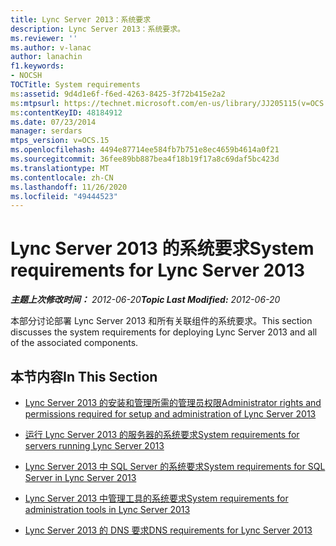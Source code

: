 ```yaml
---
title: Lync Server 2013：系统要求
description: Lync Server 2013：系统要求。
ms.reviewer: ''
ms.author: v-lanac
author: lanachin
f1.keywords:
- NOCSH
TOCTitle: System requirements
ms:assetid: 9d4d1e6f-f6ed-4263-8425-3f72b415e2a2
ms:mtpsurl: https://technet.microsoft.com/en-us/library/JJ205115(v=OCS.15)
ms:contentKeyID: 48184912
ms.date: 07/23/2014
manager: serdars
mtps_version: v=OCS.15
ms.openlocfilehash: 4494e87714ee584fb7b751e8ec4659b4614a0f21
ms.sourcegitcommit: 36fee89bb887bea4f18b19f17a8c69daf5bc423d
ms.translationtype: MT
ms.contentlocale: zh-CN
ms.lasthandoff: 11/26/2020
ms.locfileid: "49444523"
---
```

# <a name="system-requirements-for-lync-server-2013"></a><span data-ttu-id="fded8-103">Lync Server 2013 的系统要求</span><span class="sxs-lookup"><span data-stu-id="fded8-103">System requirements for Lync Server 2013</span></span>

<div data-xmlns="http://www.w3.org/1999/xhtml">

<div class="topic" data-xmlns="http://www.w3.org/1999/xhtml" data-msxsl="urn:schemas-microsoft-com:xslt" data-cs="https://msdn.microsoft.com/">

<div data-asp="https://msdn2.microsoft.com/asp">



</div>

<div id="mainSection">

<div id="mainBody"><span data-ttu-id="fded8-104">

<span> </span></span><span class="sxs-lookup"><span data-stu-id="fded8-104">

<span> </span></span></span>

<span data-ttu-id="fded8-105">_**主题上次修改时间：** 2012-06-20_</span><span class="sxs-lookup"><span data-stu-id="fded8-105">_**Topic Last Modified:** 2012-06-20_</span></span>

<span data-ttu-id="fded8-106">本部分讨论部署 Lync Server 2013 和所有关联组件的系统要求。</span><span class="sxs-lookup"><span data-stu-id="fded8-106">This section discusses the system requirements for deploying Lync Server 2013 and all of the associated components.</span></span>

<div>

## <a name="in-this-section"></a><span data-ttu-id="fded8-107">本节内容</span><span class="sxs-lookup"><span data-stu-id="fded8-107">In This Section</span></span>

  - [<span data-ttu-id="fded8-108">Lync Server 2013 的安装和管理所需的管理员权限</span><span class="sxs-lookup"><span data-stu-id="fded8-108">Administrator rights and permissions required for setup and administration of Lync Server 2013</span></span>](lync-server-2013-administrator-rights-and-permissions-required-for-setup-and-administration.md)

  - [<span data-ttu-id="fded8-109">运行 Lync Server 2013 的服务器的系统要求</span><span class="sxs-lookup"><span data-stu-id="fded8-109">System requirements for servers running Lync Server 2013</span></span>](lync-server-2013-system-requirements-for-servers-running-lync-server-2013.md)

  - [<span data-ttu-id="fded8-110">Lync Server 2013 中 SQL Server 的系统要求</span><span class="sxs-lookup"><span data-stu-id="fded8-110">System requirements for SQL Server in Lync Server 2013</span></span>](lync-server-2013-system-requirements-for-sql-server.md)

  - [<span data-ttu-id="fded8-111">Lync Server 2013 中管理工具的系统要求</span><span class="sxs-lookup"><span data-stu-id="fded8-111">System requirements for administration tools in Lync Server 2013</span></span>](lync-server-2013-system-requirements-for-administration-tools.md)

  - [<span data-ttu-id="fded8-112">Lync Server 2013 的 DNS 要求</span><span class="sxs-lookup"><span data-stu-id="fded8-112">DNS requirements for Lync Server 2013</span></span>](lync-server-2013-dns-requirements.md)

<span data-ttu-id="fded8-113"></div>

</div>

<span> </span>

</div>

</div>

</span><span class="sxs-lookup"><span data-stu-id="fded8-113"></div>

</div>

<span> </span>

</div>

</div>

</span></span></div>

